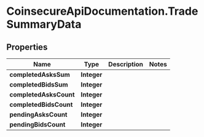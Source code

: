 # CoinsecureApiDocumentation.TradeSummaryData

## Properties
Name | Type | Description | Notes
------------ | ------------- | ------------- | -------------
**completedAsksSum** | **Integer** |  | 
**completedBidsSum** | **Integer** |  | 
**completedAsksCount** | **Integer** |  | 
**completedBidsCount** | **Integer** |  | 
**pendingAsksCount** | **Integer** |  | 
**pendingBidsCount** | **Integer** |  | 


